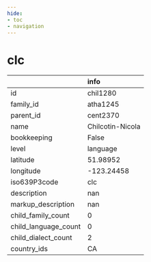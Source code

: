```yaml
---
hide:
- toc
- navigation
---
```

# clc
|                      | info             |
|:---------------------|:-----------------|
| id                   | chil1280         |
| family_id            | atha1245         |
| parent_id            | cent2370         |
| name                 | Chilcotin-Nicola |
| bookkeeping          | False            |
| level                | language         |
| latitude             | 51.98952         |
| longitude            | -123.24458       |
| iso639P3code         | clc              |
| description          | nan              |
| markup_description   | nan              |
| child_family_count   | 0                |
| child_language_count | 0                |
| child_dialect_count  | 2                |
| country_ids          | CA               |